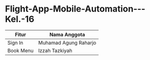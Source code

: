 # Flight-App-Mobile-Automation---Kel.-16
 <table>
    <thead>
      <tr>
        <th>Fitur</th>
        <th>Nama Anggota</th>
      </tr>
    </thead>
    <tbody>
        <tr>
            <td>Sign In</td>
            <td>Muhamad Agung Raharjo</td>
        </tr>
        <tr>
            <td>Book Menu</td>
            <td>Izzah Tazkiyah</td>
        </tr>
    </tbody>
  </table>
